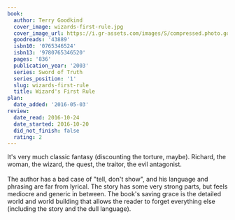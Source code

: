 ```yaml
---
book:
  author: Terry Goodkind
  cover_image: wizards-first-rule.jpg
  cover_image_url: https://i.gr-assets.com/images/S/compressed.photo.goodreads.com/books/1385248539l/43889.jpg
  goodreads: '43889'
  isbn10: '0765346524'
  isbn13: '9780765346520'
  pages: '836'
  publication_year: '2003'
  series: Sword of Truth
  series_position: '1'
  slug: wizards-first-rule
  title: Wizard's First Rule
plan:
  date_added: '2016-05-03'
review:
  date_read: 2016-10-24
  date_started: 2016-10-20
  did_not_finish: false
  rating: 2
---
```


It's very much classic fantasy (discounting the torture, maybe). Richard, the woman, the wizard, the quest, the traitor, the evil antagonist.<br /><br />The author has a bad case of "tell, don't show", and his language and phrasing are far from lyrical. The story has some very strong parts, but feels mediocre and generic in between. The book's saving grace is the detailed world and world building that allows the reader to forget everything else (including the story and the dull language).
